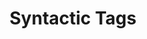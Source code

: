 ---
types: "word"

title: "Syntactic Tags"

categories: ['']

tags: ['Syntactic', 'Tags']

arabic: 'الوسوم التركيبية'

arexps: []

enwords: ['Syntactic Tags']

enexps: []

arlexicons: 'و'

enlexicons: 'S'

authors: ['Ruqayya Roshdy']

translators: ['']

citations: 'العربية والذكاء الاصطناعي'

sources: 'مركز الملك عبدالله بن عبدالعزيز الدولي لخدمة اللغة العربية'

word: "true"

slug: ""
---